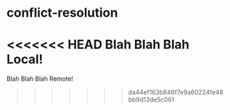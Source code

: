 # conflict-resolution

<<<<<<< HEAD
Blah Blah Blah Local!
=======
Blah Blah Blah Remote!
>>>>>>> da44ef163b846f7e9a60224fe48bb9d13de5c061
